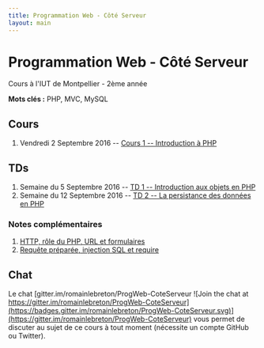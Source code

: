 ```yaml
---
title: Programmation Web - Côté Serveur
layout: main
---
```


# Programmation Web - Côté Serveur
Cours à l'IUT de Montpellier - 2ème année

**Mots clés :** PHP, MVC, MySQL

## Cours

1. Vendredi 2 Septembre 2016 -- [Cours 1 -- Introduction à PHP](classes/class1.html)

## TDs

1. Semaine du 5 Septembre 2016 -- [TD 1 -- Introduction aux objets en PHP](tutorials/tutorial1.html) 
1. Semaine du 12 Septembre 2016 -- [TD 2 -- La persistance des données en PHP](tutorials/tutorial2.html)
<!-- 1. Semaine du 19 Septembre 2016 -- -->
<!-- [TD 3 -- Fin TD2 et association entre classes](tutorials/tutorial3.html) -->
<!-- 1. Semaine du 26 Septembre 2016 --  [TD 4 -- Architecture MVC simple](tutorials/tutorial4.html) -->
<!-- 1. Semaine du 03 Octobre 2016 --  [TD 5 -- Architecture MVC avancée 1/2](tutorials/tutorial5.html) -->
<!-- 1. Semaine du 10 Octobre 2016 --  [TD 6 -- Architecture MVC avancée 2/2](tutorials/tutorial6.html) -->
<!-- 1. Semaine du 17 Octobre 2016 -- Début projet -->
<!-- 1. Semaine du 24 Octobre 2016 -- 3h projet (lundi -> mercredi) puis Congé IUT -->
<!-- 1. Semaine du 31 Octobre 2016 -- Congé IUT puis 3h projet (jeudi -> vendredi) -->
<!-- 1. Semaine du 7 Novembre 2016 -- Pas de TPs : Partiels IUT -->
<!-- 1. Semaine du 16 Novembre 2016 --  [TD 7 -- Cookies & Sessions](tutorials/tutorial7.html) -->
<!-- 1. Semaine du 21 Novembre 2016 --  [TD 8 -- Authentification & Validation par email](tutorials/tutorial8.html) -->
<!-- 1. Semaine du 28 Novembre 2016 -- 3h projet -->
<!-- 1. Semaine du 5 Décembre 2016 -- 3h projet -->
<!-- 1. Semaine du 12 Décembre 2016 -- soutenances du projet -->

### Notes complémentaires

1. [HTTP, rôle du PHP, URL et formulaires]({{site.baseurl}}/assets/tut1-complement.html)
2. [Requête préparée, injection SQL et require]({{site.baseurl}}/assets/tut2-complement.html)
<!-- 3. [Upload de fichiers]({{site.baseurl}}/assets/tut3-complement.html) -->

<!-- ## Instructions du projet -->

<!-- [Instructions du projet](projet.html) -->

## Chat

Le chat
[gitter.im/romainlebreton/ProgWeb-CoteServeur ![Join the chat at https://gitter.im/romainlebreton/ProgWeb-CoteServeur](https://badges.gitter.im/romainlebreton/ProgWeb-CoteServeur.svg)](https://gitter.im/romainlebreton/ProgWeb-CoteServeur)
vous permet de discuter au sujet de ce cours à tout moment (nécessite un compte GitHub ou Twitter).
